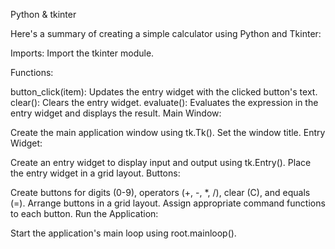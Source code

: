 Python & tkinter

Here's a summary of creating a simple calculator using Python and Tkinter:

Imports: Import the tkinter module.

Functions:

button_click(item): Updates the entry widget with the clicked button's text.
clear(): Clears the entry widget.
evaluate(): Evaluates the expression in the entry widget and displays the result.
Main Window:

Create the main application window using tk.Tk().
Set the window title.
Entry Widget:

Create an entry widget to display input and output using tk.Entry().
Place the entry widget in a grid layout.
Buttons:

Create buttons for digits (0-9), operators (+, -, *, /), clear (C), and equals (=).
Arrange buttons in a grid layout.
Assign appropriate command functions to each button.
Run the Application:

Start the application's main loop using root.mainloop().
